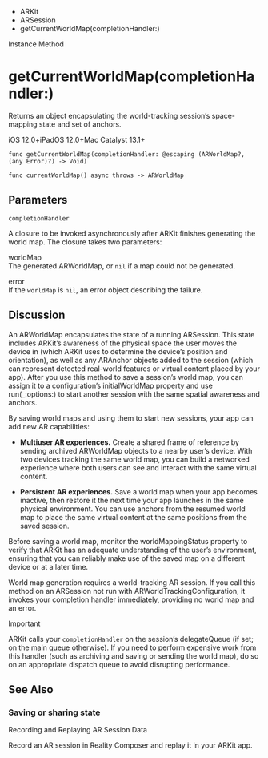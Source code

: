 

- ARKit
- ARSession
-  getCurrentWorldMap(completionHandler:) 

Instance Method

# getCurrentWorldMap(completionHandler:)

Returns an object encapsulating the world-tracking session’s space-mapping state and set of anchors.

iOS 12.0+iPadOS 12.0+Mac Catalyst 13.1+

``` source
func getCurrentWorldMap(completionHandler: @escaping (ARWorldMap?, (any Error)?) -> Void)
```

``` source
func currentWorldMap() async throws -> ARWorldMap
```

## Parameters 

`completionHandler`  

A closure to be invoked asynchronously after ARKit finishes generating the world map. The closure takes two parameters:

worldMap  
The generated ARWorldMap, or `nil` if a map could not be generated.

error  
If the `worldMap` is `nil`, an error object describing the failure.

## Discussion

An ARWorldMap encapsulates the state of a running ARSession. This state includes ARKit’s awareness of the physical space the user moves the device in (which ARKit uses to determine the device’s position and orientation), as well as any ARAnchor objects added to the session (which can represent detected real-world features or virtual content placed by your app). After you use this method to save a session’s world map, you can assign it to a configuration’s initialWorldMap property and use run(_:options:) to start another session with the same spatial awareness and anchors.

By saving world maps and using them to start new sessions, your app can add new AR capabilities:

- **Multiuser AR experiences.** Create a shared frame of reference by sending archived ARWorldMap objects to a nearby user’s device. With two devices tracking the same world map, you can build a networked experience where both users can see and interact with the same virtual content.

- **Persistent AR experiences.** Save a world map when your app becomes inactive, then restore it the next time your app launches in the same physical environment. You can use anchors from the resumed world map to place the same virtual content at the same positions from the saved session.

Before saving a world map, monitor the worldMappingStatus property to verify that ARKit has an adequate understanding of the user’s environment, ensuring that you can reliably make use of the saved map on a different device or at a later time.

World map generation requires a world-tracking AR session. If you call this method on an ARSession not run with ARWorldTrackingConfiguration, it invokes your completion handler immediately, providing no world map and an error.

Important

ARKit calls your `completionHandler` on the session’s delegateQueue (if set; on the main queue otherwise). If you need to perform expensive work from this handler (such as archiving and saving or sending the world map), do so on an appropriate dispatch queue to avoid disrupting performance.

## See Also

### Saving or sharing state

Recording and Replaying AR Session Data

Record an AR session in Reality Composer and replay it in your ARKit app.

